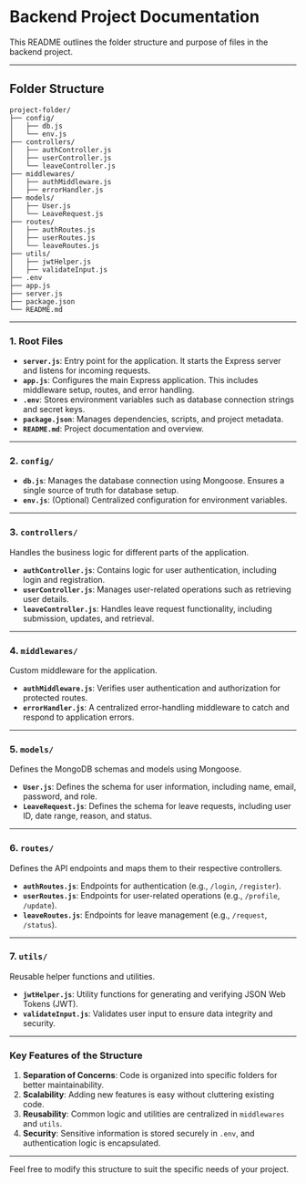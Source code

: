# Backend Project Documentation

This README outlines the folder structure and purpose of files in the backend project.

---

## **Folder Structure**

```
project-folder/
├── config/
│   ├── db.js
│   └── env.js
├── controllers/
│   ├── authController.js
│   ├── userController.js
│   └── leaveController.js
├── middlewares/
│   ├── authMiddleware.js
│   ├── errorHandler.js
├── models/
│   ├── User.js
│   └── LeaveRequest.js
├── routes/
│   ├── authRoutes.js
│   ├── userRoutes.js
│   └── leaveRoutes.js
├── utils/
│   ├── jwtHelper.js
│   ├── validateInput.js
├── .env
├── app.js
├── server.js
├── package.json
└── README.md
```

---

### **1. Root Files**

- **`server.js`**: Entry point for the application. It starts the Express server and listens for incoming requests.
- **`app.js`**: Configures the main Express application. This includes middleware setup, routes, and error handling.
- **`.env`**: Stores environment variables such as database connection strings and secret keys.
- **`package.json`**: Manages dependencies, scripts, and project metadata.
- **`README.md`**: Project documentation and overview.

---

### **2. `config/`**

- **`db.js`**: Manages the database connection using Mongoose. Ensures a single source of truth for database setup.
- **`env.js`**: (Optional) Centralized configuration for environment variables.

---

### **3. `controllers/`**

Handles the business logic for different parts of the application.

- **`authController.js`**: Contains logic for user authentication, including login and registration.
- **`userController.js`**: Manages user-related operations such as retrieving user details.
- **`leaveController.js`**: Handles leave request functionality, including submission, updates, and retrieval.

---

### **4. `middlewares/`**

Custom middleware for the application.

- **`authMiddleware.js`**: Verifies user authentication and authorization for protected routes.
- **`errorHandler.js`**: A centralized error-handling middleware to catch and respond to application errors.

---

### **5. `models/`**

Defines the MongoDB schemas and models using Mongoose.

- **`User.js`**: Defines the schema for user information, including name, email, password, and role.
- **`LeaveRequest.js`**: Defines the schema for leave requests, including user ID, date range, reason, and status.

---

### **6. `routes/`**

Defines the API endpoints and maps them to their respective controllers.

- **`authRoutes.js`**: Endpoints for authentication (e.g., `/login`, `/register`).
- **`userRoutes.js`**: Endpoints for user-related operations (e.g., `/profile`, `/update`).
- **`leaveRoutes.js`**: Endpoints for leave management (e.g., `/request`, `/status`).

---

### **7. `utils/`**

Reusable helper functions and utilities.

- **`jwtHelper.js`**: Utility functions for generating and verifying JSON Web Tokens (JWT).
- **`validateInput.js`**: Validates user input to ensure data integrity and security.

---

### **Key Features of the Structure**

1. **Separation of Concerns**: Code is organized into specific folders for better maintainability.
2. **Scalability**: Adding new features is easy without cluttering existing code.
3. **Reusability**: Common logic and utilities are centralized in `middlewares` and `utils`.
4. **Security**: Sensitive information is stored securely in `.env`, and authentication logic is encapsulated.

---

Feel free to modify this structure to suit the specific needs of your project.

